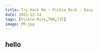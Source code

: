 ```yaml
---
title: Try Hack Me - Pickle Rick - Easy
date: 2022-12-14
tags: [Pickle-Rick,THM,CTF]
image: PR.jpg
---
```

hello
---